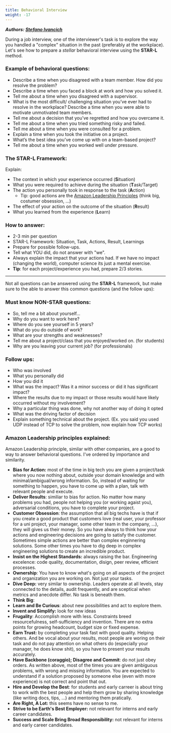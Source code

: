 ```yaml
---
title: Behavioral Interview
weight: -17
---
```


***Authors: [Stefano Ivancich](https://github.com/ivaste)***


During a job interview, one of the interviewer's task is to explore the way you handled a "complex" situation in the past (preferably at the workplace). Let's see how to prepare
a *stellar* behavioral interview using the **STAR-L** method.

### Example of behavioral questions:
 - Describe a time when you disagreed with a team member. How did you resolve the problem?
 - Describe a time when you faced a block at work and how you solved it.
 - Tell me about a time when you disagreed with a supervisor.
 - What is the most difficult/ challenging situation you’ve ever had to resolve in the workplace? Describe a time when you were able to motivate unmotivated team members.
 - Tell me about a decision that you’ve regretted and how you overcame it.
 - Tell me about a time when you tried something risky and failed.
 - Tell me about a time when you were consulted for a problem.
 - Explain a time when you took the initiative on a project.
 - What’s the best idea you’ve come up with on a team-based project?
 - Tell me about a time when you worked well under pressure.

### The STAR-L Framework:
 Explain:
 - The context in which your experience occurred (**S**ituation)
 - What you were required to achieve during the situation (**T**ask/Target)
 - The action you personally took in response to the task (**A**ction)
   - Tip: good actions are the [Amazon Leadership Principles](https://www.amazon.jobs/content/en/our-workplace/leadership-principles) (think big, costumer obsession, ...) 
 - The effect of your action on the outcome of the situation (**R**esult)
 - What you learned from the experience (**L**earn)

### How to answer:
 - 2-3 min per question
 - STAR-L Framework: Situation, Task, Actions, Result, Learnings
 - Prepare for possible follow-ups.
 - Tell what YOU did, do not answer with "we".
 - Always explain the impact that your actions had. If we have no impact (changing the world), computer science its just a mental exercise.
 - **Tip**: for each project/experience you had, prepare 2/3 stories.

---
Not all questions can be answered using the **STAR-L** framework, but make sure to the able to answer this common questions (and the follow ups):
### Must know NON-STAR questions:
 - So, tell me a bit about yourself… 
 - Why do you want to work here? 
 - Where do you see yourself in 5 years? 
 - What do you do outside of work? 
 - What are your strengths and weaknesses?
 - Tell me about a project/class that you enjoyed/worked on. (for students)
 - Why are you leaving your current job? (for professionals)

### Follow ups:
 - Who was involved
 - What you personally did
 - How you did it
 - What was the impact? Was it a minor success or did it has significant impact?
 - Where the results due to my impact or those results would have likely occurred without my involvement?
 - Why a particular thing was done, why not another way of doing it opted
 - What was the driving factor of decision
 - Explain something technical about the project. (Ex. you said you used UDP instead of TCP to solve the problem, now explain how TCP works)


### Amazon Leadership principles explained:
 Amazon Leadership principle, similar with other companies, are a good to way to answer behavioral questions. I've ordered by importance and similarity.
 - **Bias for Action:** most of the time in big tech you are given a project/task where you now nothing about, outside your domain knowledge and with minimal/ambigual/wrong information. So, instead of waiting for something to happen, you have to come up with a plan, talk with relevant people and execute.
 - **Deliver Results**: similiar to bias for action. No matter how many problems you had, people not helping you (or working agaist you), adversarial conditions, you have to complete your project.
 - **Customer Obsession**: the assumption that all big techs have is that if you create a good product that customers love (real user, your professor for a uni project, your manager, some other team in the company, ...), they will gives us their money. So you have always to think how your actions and engineering decisions are going to satisfy the customer. Sometimes simple actions are better than complex enginnering solutions. Some other times you have to dig deep in complex engineering solutions to create an incredible product.
 - **Insist on the Highest Standards:** always raising the bar. Engineering excelence: code quality, documentation, disign, peer review, efficient processes.
 - **Ownership**: You have to know what's going on all aspects of the project and organization you are working on. Not just your tasks.
 - **Dive Deep:** very similar to ownership. Leaders operate at all levels, stay connected to the details, audit frequently, and are sceptical when metrics and anecdote differ. No task is beneath them.
 - **Think Big**: 
 - **Learn and Be Curious**: about new possibilities and act to explore them.
 - **Invent and Simplify:** look for new ideas
 - **Frugality**: Accomplish more with less. Constraints breed resourcefulness, self-sufficiency and invention. There are no extra points for growing headcount, budget size or fixed expense.
 - **Earn Trust:** by completing your task fast with good quality. Helping others. And be vocal about your results, most people are woring on their task and do not pay attention on what others do (especially your manager, he does know shit), so you have to present your results accurately.
 - **Have Backbone (coraggio); Disagree and Commit**: do not just obey orders. As written above, most of the times you are given ambiguous problems, with wrong and missing information. You are expected to understand if a solution proposed by someone else (even with more experience) is not correct and point that out.
 - **Hire and Develop the Best**: for students and early carreer is about tring to work with the best people and help them grow by sharing knowledge (like writing docs, tips, ...) and mentoring them pratically.
 - **Are Right, A Lot:** this seems have no sense to me.
 - **Strive to be Earth's Best Employer:** not relevant for interns and early career candidates.
 - **Success and Scale Bring Broad Responsibility:** not relevant for interns and early career candidates.

